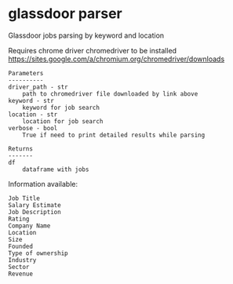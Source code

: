 # glassdoor parser
Glassdoor jobs parsing by keyword and location

Requires chrome driver chromedriver to be installed https://sites.google.com/a/chromium.org/chromedriver/downloads

```
Parameters
----------
driver_path - str 
    path to chromedriver file downloaded by link above
keyword - str
    keyword for job search
location - str
    location for job search
verbose - bool
    True if need to print detailed results while parsing

Returns
-------
df    
    dataframe with jobs
```


Information available:
```
Job Title
Salary Estimate
Job Description
Rating
Company Name
Location
Size
Founded
Type of ownership
Industry
Sector
Revenue
```
